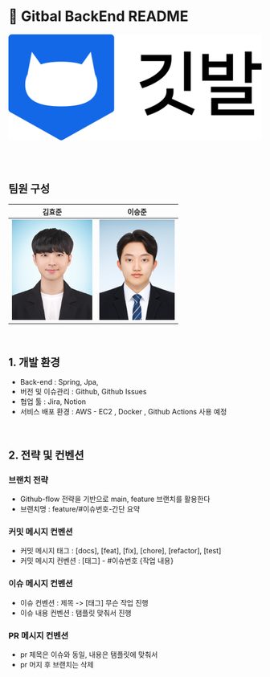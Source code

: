 






# 📖 Gitbal BackEnd README


![img.png](img/img.png)

<br>


<br>

## 팀원 구성

<div align="center">

|                       **김효준**                       |                        **이승준**                        |
|:---------------------------------------------------:|:-----------------------------------------------------:|
| <img src="img/hyojun.png" width=160px height=200px> | <img src="img/seungjun.png" widht=200px height=200px> |

</div>

<br>

## 1. 개발 환경

- Back-end : Spring, Jpa, 
- 버전 및 이슈관리 : Github, Github Issues
- 협업 툴 : Jira, Notion 
- 서비스 배포 환경 : AWS - EC2 , Docker , Github Actions 사용 예정 
 <br>

## 2. 전략 및 컨벤션

### 브랜치 전략

- Github-flow 전략을 기반으로 main, feature 브랜치를 활용한다
- 브랜치명 : feature/#이슈번호-간단 요약

### 커밋 메시지 컨벤션
- 커밋 메시지 태그 : [docs], [feat], [fix], [chore], [refactor], [test]
- 커밋 메시지 컨벤션 : [태그] - #이슈번호 {작업 내용}

### 이슈 메시지 컨벤션
- 이슈 컨벤션 : 제목 -> [태그] 무슨 작업 진행
- 이슈 내용 컨벤션 : 탬플릿 맞춰서 진행

### PR 메시지 컨벤션
- pr 제목은 이슈와 동일, 내용은 탬플릿에 맞춰서
- pr 머지 후 브랜치는 삭제

<br>







